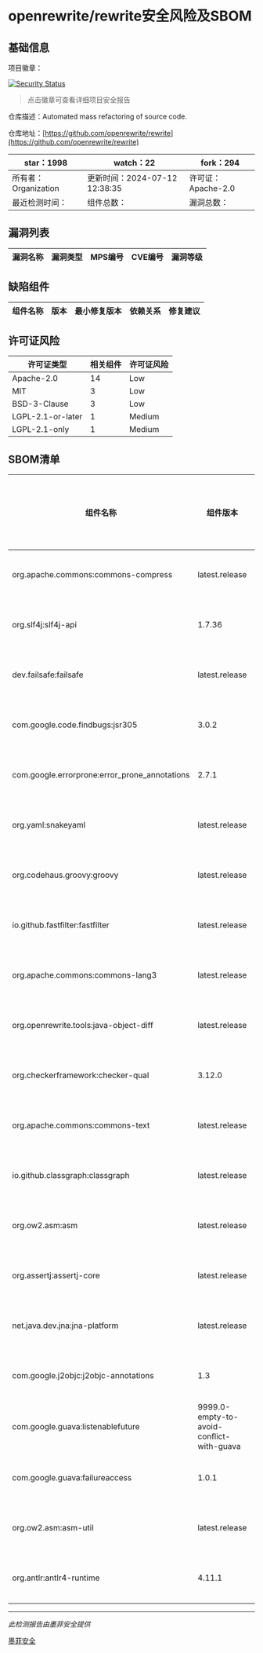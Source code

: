 # openrewrite/rewrite安全风险及SBOM

## 基础信息

项目徽章：

[![Security Status](https://www.murphysec.com/platform3/v31/badge/1811823368928526336.svg)](https://www.murphysec.com/console/report/1733187255903670272/1811823368928526336)

> 点击徽章可查看详细项目安全报告

仓库描述：Automated mass refactoring of source code.

仓库地址：[https://github.com/openrewrite/rewrite](https://github.com/openrewrite/rewrite)

| star：1998 | watch：22 | fork：294 |
| ----------- | -------------- | ------------ |
| 所有者：Organization | 更新时间：2024-07-12 12:38:35 | 许可证：Apache-2.0 |
| 最近检测时间： | 组件总数： | 漏洞总数： |




## 漏洞列表

| 漏洞名称 | 漏洞类型 | MPS编号 | CVE编号 | 漏洞等级 |
| ------- | ------ | ------- | ------ | ----- |





## 缺陷组件

| 组件名称 | 版本 | 最小修复版本 | 依赖关系 | 修复建议 |
| -------- | ---- | ------------ | -------- | -------- |





## 许可证风险

| 许可证类型 | 相关组件 | 许可证风险 |
| ---------- | -------- | ---------- |
|Apache-2.0|14|Low|
|MIT|3|Low|
|BSD-3-Clause|3|Low|
|LGPL-2.1-or-later|1|Medium|
|LGPL-2.1-only|1|Medium|




## SBOM清单

| 组件名称 | 组件版本 | 是否直接依赖 | 仓库 |
| -------- | -------- | ------------ | ---- |
|org.apache.commons:commons-compress|latest.release|直接依赖|maven|
|org.slf4j:slf4j-api|1.7.36|直接依赖|maven|
|dev.failsafe:failsafe|latest.release|直接依赖|maven|
|com.google.code.findbugs:jsr305|3.0.2|直接依赖|maven|
|com.google.errorprone:error_prone_annotations|2.7.1|直接依赖|maven|
|org.yaml:snakeyaml|latest.release|直接依赖|maven|
|org.codehaus.groovy:groovy|latest.release|直接依赖|maven|
|io.github.fastfilter:fastfilter|latest.release|直接依赖|maven|
|org.apache.commons:commons-lang3|latest.release|直接依赖|maven|
|org.openrewrite.tools:java-object-diff|latest.release|直接依赖|maven|
|org.checkerframework:checker-qual|3.12.0|直接依赖|maven|
|org.apache.commons:commons-text|latest.release|直接依赖|maven|
|io.github.classgraph:classgraph|latest.release|直接依赖|maven|
|org.ow2.asm:asm|latest.release|直接依赖|maven|
|org.assertj:assertj-core|latest.release|直接依赖|maven|
|net.java.dev.jna:jna-platform|latest.release|直接依赖|maven|
|com.google.j2objc:j2objc-annotations|1.3|直接依赖|maven|
|com.google.guava:listenablefuture|9999.0-empty-to-avoid-conflict-with-guava|直接依赖|maven|
|com.google.guava:failureaccess|1.0.1|直接依赖|maven|
|org.ow2.asm:asm-util|latest.release|直接依赖|maven|
|org.antlr:antlr4-runtime|4.11.1|直接依赖|maven|


------

*此检测报告由墨菲安全提供*

[墨菲安全](www.murphysec.com)